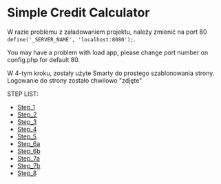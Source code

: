 # Simple Credit Calculator

W razie problemu z załadowaniem projektu, należy zmienić na port 80 <code>define('_SERVER_NAME', 'localhost:8080');</code>.

You may have a problem with load app, please change port number on config.php for default 80.

W 4-tym kroku, zostały użyte Smarty do prostego szablonowania strony. Logowanie do strony zostało chwilowo "zdjęte"

STEP LIST:
* [Step_1](https://github.com/GandzioreQ/Simple-Credit-Calculator/tree/Step_1)
* [Step_2](https://github.com/GandzioreQ/Simple-Credit-Calculator/tree/Step_2)
* [Step_3](https://github.com/GandzioreQ/Simple-Credit-Calculator/tree/Step_3)
* [Step_4](https://github.com/GandzioreQ/Simple-Credit-Calculator/tree/Step_4)
* [Step_5](https://github.com/GandzioreQ/Simple-Credit-Calculator/tree/Step5)
* [Step_6a](https://github.com/GandzioreQ/Simple-Credit-Calculator/tree/Step_6a)
* [Step_6b](https://github.com/GandzioreQ/Simple-Credit-Calculator/tree/Step_6b)
* [Step_7a](https://github.com/GandzioreQ/Simple-Credit-Calculator/tree/Step_7a)
* [Step_7b](https://github.com/GandzioreQ/Simple-Credit-Calculator/tree/Step_7b)
* [Step_8](https://github.com/GandzioreQ/Simple-Credit-Calculator/tree/Step_8)
